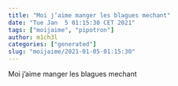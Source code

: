 ```yaml
---
title: "Moi j’aime manger les blagues mechant"
date: "Tue Jan  5 01:15:30 CET 2021"
tags: ["moijaime", "pipotron"]
author: m1ch3l
categories: ["generated"]
slug: "moijaime/2021-01-05-01:15:30"
---
```


Moi j’aime manger les blagues mechant

